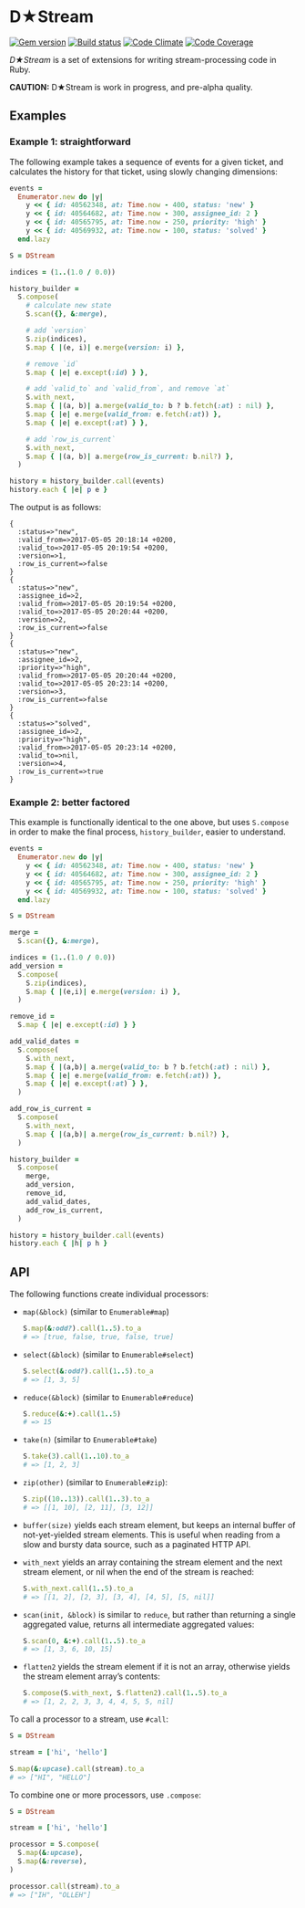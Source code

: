 # D★Stream

[![Gem version](http://img.shields.io/gem/v/d-stream.svg)](http://rubygems.org/gems/d-stream)
[![Build status](http://img.shields.io/travis/ddfreyne/d-stream.svg)](https://travis-ci.org/ddfreyne/d-stream)
[![Code Climate](http://img.shields.io/codeclimate/github/ddfreyne/d-stream.svg)](https://codeclimate.com/github/ddfreyne/d-stream)
[![Code Coverage](http://img.shields.io/codecov/c/github/ddfreyne/d-stream.svg)](https://codecov.io/github/ddfreyne/d-stream)

_D★Stream_ is a set of extensions for writing stream-processing code in Ruby.

**CAUTION:** D★Stream is work in progress, and pre-alpha quality.

## Examples

### Example 1: straightforward

The following example takes a sequence of events for a given ticket, and calculates the history for that ticket, using slowly changing dimensions:

```ruby
events =
  Enumerator.new do |y|
    y << { id: 40562348, at: Time.now - 400, status: 'new' }
    y << { id: 40564682, at: Time.now - 300, assignee_id: 2 }
    y << { id: 40565795, at: Time.now - 250, priority: 'high' }
    y << { id: 40569932, at: Time.now - 100, status: 'solved' }
  end.lazy

S = DStream

indices = (1..(1.0 / 0.0))

history_builder =
  S.compose(
    # calculate new state
    S.scan({}, &:merge),

    # add `version`
    S.zip(indices),
    S.map { |(e, i)| e.merge(version: i) },

    # remove `id`
    S.map { |e| e.except(:id) } },

    # add `valid_to` and `valid_from`, and remove `at`
    S.with_next,
    S.map { |(a, b)| a.merge(valid_to: b ? b.fetch(:at) : nil) },
    S.map { |e| e.merge(valid_from: e.fetch(:at)) },
    S.map { |e| e.except(:at) } },

    # add `row_is_current`
    S.with_next,
    S.map { |(a, b)| a.merge(row_is_current: b.nil?) },
  )

history = history_builder.call(events)
history.each { |e| p e }
```

The output is as follows:

```
{
  :status=>"new",
  :valid_from=>2017-05-05 20:18:14 +0200,
  :valid_to=>2017-05-05 20:19:54 +0200,
  :version=>1,
  :row_is_current=>false
}
{
  :status=>"new",
  :assignee_id=>2,
  :valid_from=>2017-05-05 20:19:54 +0200,
  :valid_to=>2017-05-05 20:20:44 +0200,
  :version=>2,
  :row_is_current=>false
}
{
  :status=>"new",
  :assignee_id=>2,
  :priority=>"high",
  :valid_from=>2017-05-05 20:20:44 +0200,
  :valid_to=>2017-05-05 20:23:14 +0200,
  :version=>3,
  :row_is_current=>false
}
{
  :status=>"solved",
  :assignee_id=>2,
  :priority=>"high",
  :valid_from=>2017-05-05 20:23:14 +0200,
  :valid_to=>nil,
  :version=>4,
  :row_is_current=>true
}
```

### Example 2: better factored

This example is functionally identical to the one above, but uses `S.compose` in order to make the final process, `history_builder`, easier to understand.

```ruby
events =
  Enumerator.new do |y|
    y << { id: 40562348, at: Time.now - 400, status: 'new' }
    y << { id: 40564682, at: Time.now - 300, assignee_id: 2 }
    y << { id: 40565795, at: Time.now - 250, priority: 'high' }
    y << { id: 40569932, at: Time.now - 100, status: 'solved' }
  end.lazy

S = DStream

merge =
  S.scan({}, &:merge),

indices = (1..(1.0 / 0.0))
add_version =
  S.compose(
    S.zip(indices),
    S.map { |(e,i)| e.merge(version: i) },
  )

remove_id =
  S.map { |e| e.except(:id) } }

add_valid_dates =
  S.compose(
    S.with_next,
    S.map { |(a,b)| a.merge(valid_to: b ? b.fetch(:at) : nil) },
    S.map { |e| e.merge(valid_from: e.fetch(:at)) },
    S.map { |e| e.except(:at) } },
  )

add_row_is_current =
  S.compose(
    S.with_next,
    S.map { |(a,b)| a.merge(row_is_current: b.nil?) },
  )

history_builder =
  S.compose(
    merge,
    add_version,
    remove_id,
    add_valid_dates,
    add_row_is_current,
  )

history = history_builder.call(events)
history.each { |h| p h }
```

## API

The following functions create individual processors:

* `map(&block)` (similar to `Enumerable#map`)

    ```ruby
    S.map(&:odd?).call(1..5).to_a
    # => [true, false, true, false, true]
    ```

* `select(&block)` (similar to `Enumerable#select`)

    ```ruby
    S.select(&:odd?).call(1..5).to_a
    # => [1, 3, 5]
    ```

* `reduce(&block)` (similar to `Enumerable#reduce`)

    ```ruby
    S.reduce(&:+).call(1..5)
    # => 15
    ```

* `take(n)` (similar to `Enumerable#take`)

    ```ruby
    S.take(3).call(1..10).to_a
    # => [1, 2, 3]
    ```

* `zip(other)` (similar to `Enumerable#zip`):

    ```ruby
    S.zip((10..13)).call(1..3).to_a
    # => [[1, 10], [2, 11], [3, 12]]
    ```

* `buffer(size)` yields each stream element, but keeps an internal buffer of not-yet-yielded stream elements. This is useful when reading from a slow and bursty data source, such as a paginated HTTP API.

* `with_next` yields an array containing the stream element and the next stream element, or nil when the end of the stream is reached:

    ```ruby
    S.with_next.call(1..5).to_a
    # => [[1, 2], [2, 3], [3, 4], [4, 5], [5, nil]]
    ```

* `scan(init, &block)` is similar to `reduce`, but rather than returning a single aggregated value, returns all intermediate aggregated values:

    ```ruby
    S.scan(0, &:+).call(1..5).to_a
    # => [1, 3, 6, 10, 15]
    ```

* `flatten2` yields the stream element if it is not an array, otherwise yields the stream element array’s contents:

    ```ruby
    S.compose(S.with_next, S.flatten2).call(1..5).to_a
    # => [1, 2, 2, 3, 3, 4, 4, 5, 5, nil]
    ```

To call a processor to a stream, use `#call`:

```ruby
S = DStream

stream = ['hi', 'hello']

S.map(&:upcase).call(stream).to_a
# => ["HI", "HELLO"]
```

To combine one or more processors, use `.compose`:

```ruby
S = DStream

stream = ['hi', 'hello']

processor = S.compose(
  S.map(&:upcase),
  S.map(&:reverse),
)

processor.call(stream).to_a
# => ["IH", "OLLEH"]
```
